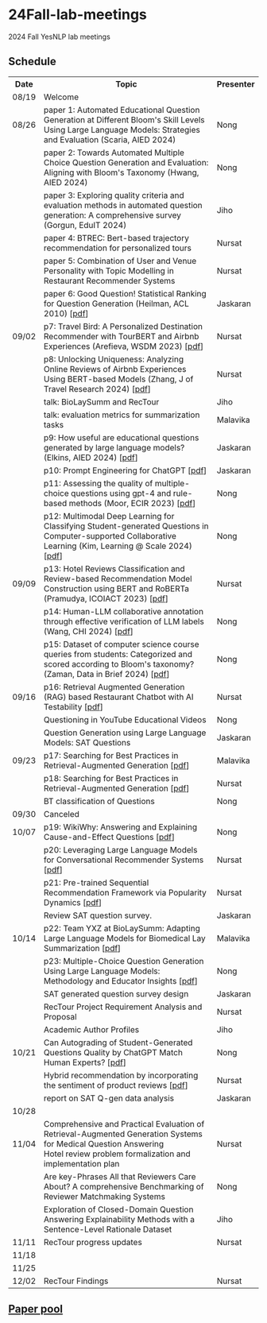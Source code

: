 # 24Fall-lab-meetings
2024 Fall YesNLP lab meetings

## Schedule

<table>
  <tr>
    <th>Date</th>
    <th>Topic</th>
    <th>Presenter</th>
  </tr>
  <tr>
    <td>08/19</td>
    <td>Welcome</td>
    <td></td>
  </tr>
  <tr>
    <td>08/26</td>
    <td>paper 1: Automated Educational Question Generation at Different Bloom's Skill Levels Using Large Language Models: Strategies and Evaluation (Scaria, AIED 2024)</td>
    <td>Nong</td>
  </tr>
  <tr>
    <td></td>
    <td>paper 2: Towards Automated Multiple Choice Question Generation and Evaluation: Aligning with Bloom's Taxonomy (Hwang, AIED 2024)</td>
    <td>Nong</td>
  </tr>
  <tr>
    <td></td>
    <td>paper 3: Exploring quality criteria and evaluation methods in automated question generation: A comprehensive survey (Gorgun, EduIT 2024)</td>
    <td>Jiho</td>
  </tr>
  <tr>
    <td></td>
    <td>paper 4: BTREC: Bert-based trajectory recommendation for personalized tours</td>
    <td>Nursat</td>
  </tr>
  <tr>
    <td></td>
    <td>paper 5: Combination of User and Venue Personality with Topic Modelling in Restaurant Recommender Systems</td>
    <td>Nursat</td>
  </tr>
  <tr>
    <td></td>
    <td>
        paper 6: Good Question! Statistical Ranking for Question Generation (Heilman, ACL 2010)
        [<a href="https://aclanthology.org/N10-1086.pdf">pdf</a>]
    </td>
    <td>Jaskaran</td>
  </tr>
  <tr>
    <td>09/02</td>
    <td>
        p7: Travel Bird: A Personalized Destination Recommender with TourBERT and Airbnb Experiences (Arefieva, WSDM 2023)
        [<a href="https://dl.acm.org/doi/pdf/10.1145/3539597.3573043">pdf</a>]
    </td>
    <td>Nursat</td>
  </tr>
  <tr>
    <td></td>
    <td>
        p8: Unlocking Uniqueness: Analyzing Online Reviews of Airbnb Experiences Using BERT-based Models (Zhang, J of Travel Research 2024)
        [<a href="https://journals.sagepub.com/doi/pdf/10.1177/00472875231197381">pdf</a>]
    </td>
    <td>Nursat</td>
  </tr>
  <tr>
    <td></td>
    <td>talk: BioLaySumm and RecTour</td>
    <td>Jiho</td>
  </tr>
  <tr>
    <td></td>
    <td>talk: evaluation metrics for summarization tasks</td>
    <td>Malavika</td>
  </tr>
  <tr>
    <td></td>
    <td>
        p9: How useful are educational questions generated by large language models? (Elkins, AIED 2024)
        [<a href="https://arxiv.org/pdf/2304.06638">pdf</a>]
    </td>
    <td>Jaskaran</td>
  </tr>
  <tr>
    <td></td>
    <td>
        p10: Prompt Engineering for ChatGPT
        [<a href="https://www.techrxiv.org/doi/pdf/10.36227/techrxiv.22683919.v2">pdf</a>]
    </td>
    <td>Jaskaran</td>
  </tr>
  <tr>
    <td></td>
    <td>
        p11: Assessing the quality of multiple-choice questions using gpt-4 and rule-based methods (Moor, ECIR 2023)
        [<a href="https://arxiv.org/pdf/2307.08161">pdf</a>]
    </td>
    <td>Nong</td>
  </tr>
  <tr>
    <td></td>
    <td>
        p12: Multimodal Deep Learning for Classifying Student-generated Questions in Computer-supported Collaborative Learning (Kim, Learning @ Scale 2024)
        [<a href="https://dl.acm.org/doi/pdf/10.1145/3657604.3662026">pdf</a>]
    </td>
    <td>Nong</td>
  </tr>
  <tr>
    <td>09/09</td>
    <td>
        p13: Hotel Reviews Classification and Review-based Recommendation Model Construction using BERT and RoBERTa (Pramudya, ICOIACT 2023)
        [<a href="https://ieeexplore.ieee.org/stamp/stamp.jsp?arnumber=10455890">pdf</a>]
    </td>
    <td>Nursat</td>
  </tr>
  <tr>
    <td></td>
    <td>
        p14:  Human-LLM collaborative annotation through effective verification of LLM labels (Wang, CHI 2024)
        [<a href="https://dl.acm.org/doi/abs/10.1145/3613904.3641960?casa_token=9bV3_0eFDaIAAAAA:OLhS1fvtN7hCTx6jlWWhe7ZiWYKn56qP7yFlnA29OrsxrxrF8jQbkbG_CZL0e0F5RTFanaPTBlK7Vac">pdf</a>]
    </td>
    <td>Nong</td>
  </tr>
  <tr>
    <td></td>
    <td>
        p15: Dataset of computer science course queries from students: Categorized and scored according to Bloom's taxonomy? (Zaman, Data in Brief 2024)
        [<a href="https://dl.acm.org/doi/abs/10.1145/3613904.3641960?casa_token=9bV3_0eFDaIAAAAA:OLhS1fvtN7hCTx6jlWWhe7ZiWYKn56qP7yFlnA29OrsxrxrF8jQbkbG_CZL0e0F5RTFanaPTBlK7Vac">pdf</a>]
    </td>
    <td>Nong</td>
  </tr>
  <tr>
    <td>09/16</td>
    <td>
        p16: Retrieval Augmented Generation (RAG) based Restaurant Chatbot with AI Testability
        [<a href="https://shorturl.at/ePPPZ">pdf</a>]
    </td>
    <td>Nursat</td>
  </tr>
  <tr>
    <td></td>
    <td>
        Questioning in YouTube Educational Videos
    </td>
    <td>Nong</td>
  </tr>
  <tr>
    <td></td>
    <td>
        Question Generation using Large Language Models: SAT Questions
    </td>
    <td>Jaskaran</td>
  </tr>
  <tr>
    <td>09/23</td>
    <td>
        p17: Searching for Best Practices in Retrieval-Augmented Generation
        [<a href="https://arxiv.org/pdf/2407.01219?trk=public_post_comment-text">pdf</a>]
    </td>
    <td>Malavika</td>
  </tr>
  <tr>
    <td></td>
    <td>
        p18: Searching for Best Practices in Retrieval-Augmented Generation
        [<a href="https://dl.acm.org/doi/pdf/10.1145/3626772.3657840">pdf</a>]
    </td>
    <td>Nursat</td>
  </tr>
  <tr>
    <td></td>
    <td>
        BT classification of Questions 
    </td>
    <td>Nong</td>
  </tr>
  <tr>
    <td>09/30</td>
    <td>Canceled</td>
    <td></td>
  </tr>
  <tr>
    <td>10/07</td>
    <td>
        p19: WikiWhy: Answering and Explaining Cause-and-Effect Questions
        [<a href="https://arxiv.org/pdf/2210.12152">pdf</a>]
    </td>
    <td>Nong</td>
  </tr>
  <tr>
    <td></td>
    <td>
        p20: Leveraging Large Language Models for Conversational Recommender Systems
        [<a href="https://arxiv.org/pdf/2305.07961">pdf</a>]
    </td>
    <td>Nursat</td>
  </tr>
  <tr>
    <td></td>
    <td>
        p21: Pre-trained Sequential Recommendation Framework via Popularity Dynamics
        [<a href="https://arxiv.org/pdf/2401.01497">pdf</a>]
    </td>
    <td>Nursat</td>
  </tr>
  <tr>
    <td></td>
    <td>
        Review SAT question survey.
    </td>
    <td>Jaskaran</td>
  </tr>
  <tr>
    <td>10/14</td>
    <td>
        p22: Team YXZ at BioLaySumm: Adapting Large Language Models for Biomedical Lay Summarization
        [<a href="https://aclanthology.org/2024.bionlp-1.76.pdf">pdf</a>]
    </td>
    <td>Malavika</td>
  </tr>
  <tr>
    <td></td>
    <td>
        p23: Multiple-Choice Question Generation Using Large Language Models: Methodology and Educator Insights
        [<a href="https://dl.acm.org/doi/pdf/10.1145/3631700.3665233">pdf</a>]
    </td>
    <td>Nong</td>
  </tr>
  <tr>
    <td></td>
    <td>SAT generated question survey design</td>
    <td>Jaskaran</td>
  </tr>
  <tr>
    <td></td>
    <td>RecTour Project Requirement Analysis and Proposal</td>
    <td>Nursat</td>
  </tr>
  <tr>
    <td></td>
    <td>Academic Author Profiles</td>
    <td>Jiho</td>
  </tr>
  <tr>
    <td>10/21</td>
    <td>
        Can Autograding of Student-Generated Questions Quality by ChatGPT Match Human Experts?
        [<a href="https://ieeexplore.ieee.org/stamp/stamp.jsp?arnumber=10510637">pdf</a>]
    </td>
    <td>Nong</td>
  </tr>
  <tr>
    <td></td>
    <td>
        Hybrid recommendation by incorporating the sentiment of product reviews
        [<a href="https://www.sciencedirect.com/science/article/pii/S0020025523000518">pdf</a>]
    </td>
    <td>Nursat</td>
  </tr>
  <tr>
    <td></td>
    <td>
        report on SAT Q-gen data analysis
    </td>
    <td>Jaskaran</td>
  </tr>
  <tr>
    <td>10/28</td>
    <td></td>
    <td></td>
  </tr>
  <tr>
    <td>11/04</td>
    <td>
        Comprehensive and Practical Evaluation of Retrieval-Augmented Generation Systems for Medical Question Answering<br/>
        Hotel review problem formalization and implementation plan
    </td>
    <td>Nursat</td>
  </tr>
  <tr>
    <td></td>
    <td>
        Are key-Phrases All that Reviewers Care About? A comprehensive Benchmarking of Reviewer Matchmaking Systems
    </td>
    <td>Nong</td>
  </tr>
  <tr>
    <td></td>
    <td>
        Exploration of Closed-Domain Question Answering Explainability Methods with a Sentence-Level Rationale Dataset
    </td>
    <td>Jiho</td>
  </tr>
  <tr>
    <td>11/11</td>
    <td>RecTour progress updates</td>
    <td>Nursat</td>
  </tr>
  <tr>
    <td>11/18</td>
    <td></td>
    <td></td>
  </tr>
  <tr>
    <td>11/25</td>
    <td></td>
    <td></td>
  </tr>
  <tr>
    <td>12/02</td>
    <td>RecTour Findings</td>
    <td>Nursat</td>
  </tr>
</table>


## [Paper pool](https://drive.google.com/drive/folders/1KI1sa4jGvi_7DeexGg8w7k1n-hOM-vPw?usp=sharing)
